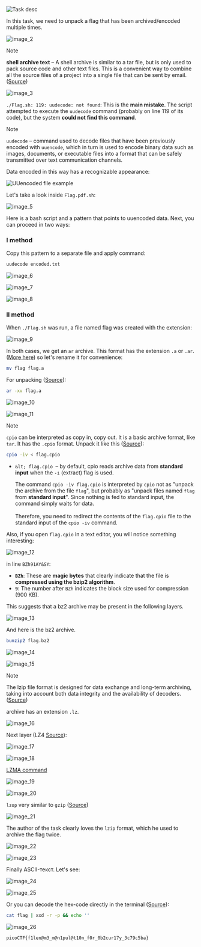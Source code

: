 ![Task desc](../assets/images/File-types_image_1.png)


In this task, we need to unpack a flag that has been archived/encoded multiple times.



![image_2](../assets/images/File-types_image_2.png)

> [!NOTE]
> **shell archive text** – A shell archive is similar to a tar file, but is only used to pack source code and other text files. This is a convenient way to combine all the source files of a project into a single file that can be sent by email. ([Source](https://lowfatlinux.com/linux-shell-archives.html))



![image_3](../assets/images/File-types_image_3.png)


`./Flag.sh: 119: uudecode: not found`: This is the **main mistake**. The script attempted to execute the `uudecode` command (probably on line 119 of its code), but the system **could not find this command**.


> [!NOTE]
> `uudecode` – command used to decode files that have been previously encoded with `uuencode`, which in turn is used to encode binary data such as images, documents, or executable files into a format that can be safely transmitted over text communication channels.
> 
> Data encoded in this way has a recognizable appearance:
> 
> ![UUencoded file example](../assets/images/File-types_image_4.png)



Let's take a look inside `Flag.pdf.sh`:



![image_5](../assets/images/File-types_image_5.png)

Here is a bash script and a pattern that points to uuencoded data. Next, you can proceed in two ways:

<h3>I method</h3>

Copy this pattern to a separate file and apply command:

```bash
uudecode encoded.txt
```




![image_6](../assets/images/File-types_image_6.png)



![image_7](../assets/images/File-types_image_7.png)


![image_8](../assets/images/File-types_image_8.png)

<h3>II method</h3>

When `./Flag.sh` was run, a file named flag was created with the extension: 


![image_9](../assets/images/File-types_image_9.png)

In both cases, we get an `ar` archive. This format has the extension `.a` or `.ar`. ([More here](https://en.wikipedia.org/wiki/Ar_(Unix))) so let's rename it for convenience:

```bash
mv flag flag.a
```

 
For unpacking ([Source](https://www.geeksforgeeks.org/ar-command-in-linux-with-examples/)):

```bash
ar -xv flag.a
```


![image_10](../assets/images/File-types_image_10.png)



![image_11](../assets/images/File-types_image_11.png)

> [!NOTE]
> `cpio` can be interpreted as copy in, copy out. It is a basic archive format, like `tar`. It has the `.cpio` format. Unpack it like this ([Source](https://www.geeksforgeeks.org/cpio-command-in-linux-with-examples/)): 

 ```bash
 cpio -iv < flag.cpio
 ```

* `&lt; flag.cpio `– by default, cpio reads archive data from **standard input** when the `-i` (extract) flag is used.

    The command `cpio -iv flag.cpio` is interpreted by `cpio` not as "unpack the archive from the file `flag`", but probably as "unpack files named `flag` from **standard input**". Since nothing is fed to standard input, the command simply waits for data.  
 \
Therefore, you need to redirect the contents of the `flag.cpio` file to the standard input of the `cpio -iv` command.


Also, if you open `flag.cpio` in a text editor, you will notice something interesting: 



![image_12](../assets/images/File-types_image_12.png)

in line `BZh91AY&SY`: 



* **<code>BZh</code>**: These are **magic bytes** that clearly indicate that the file is **compressed using the bzip2 algorithm**.
* **<code>9</code>**: The number after `BZh` indicates the block size used for compression (900 KB).

This suggests that a bz2 archive may be present in the following layers.


![image_13](../assets/images/File-types_image_13.png)

And here is the bz2 archive.


```bash
bunzip2 flag.bz2
```


![image_14](../assets/images/File-types_image_14.png)


![image_15](../assets/images/File-types_image_15.png)

>[!NOTE]
> The lzip file format is designed for data exchange and long-term archiving, taking into account both data integrity and the availability of decoders. ([Source](https://www.nongnu.org/lzip/lunzip.html))


archive has an extension `.lz`.


![image_16](../assets/images/File-types_image_16.png)

Next layer (LZ4 [Source](https://stackoverflow.com/questions/68550282/how-to-decompress-lz4-file)):


![image_17](../assets/images/File-types_image_17.png)


![image_18](../assets/images/File-types_image_18.png)


[LZMA command](https://www.quora.com/How-do-I-extract-an-LZMA-file-in-Linux)


![image_19](../assets/images/File-types_image_19.png)


![image_20](../assets/images/File-types_image_20.png)

`lzop` very similar to `gzip` ([Source](https://www.lzop.org/lzop_man.php))



![image_21](../assets/images/File-types_image_21.png)

The author of the task clearly loves the `lzip` format, which he used to archive the flag twice. 


![image_22](../assets/images/File-types_image_22.png)


![image_23](../assets/images/File-types_image_23.png)

Finally ASCII-текст. Let's see: 



![image_24](../assets/images/File-types_image_24.png)


![image_25](../assets/images/File-types_image_25.png)

Or you can decode the hex-code directly in the terminal ([Source](https://www.ubuntumint.com/convert-hex-to-ascii-characters-linux/)): 



```bash
cat flag | xxd -r -p && echo ''
```



![image_26](../assets/images/File-types_image_26.png)

`picoCTF{f1len@m3_m@n1pul@t10n_f0r_0b2cur17y_3c79c5ba}`


